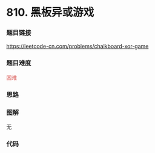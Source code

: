 # 810. 黑板异或游戏

### 题目链接

https://leetcode-cn.com/problems/chalkboard-xor-game

### 题目难度

<font color=#D9534F>困难</font>

### 思路



### 图解

无

### 代码

```python
```